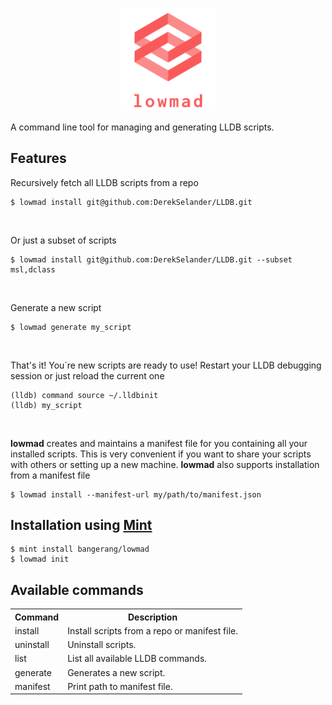 <p align="center">
  <img width="30%" src="logo_transparent.png">
</p>
A command line tool for managing and generating LLDB scripts.
<h2>Features</h2>
<p>Recursively fetch all LLDB scripts from a repo</p>
<pre><code>$ lowmad install git@github.com:DerekSelander/LLDB.git</code></pre>
<br>
<p>Or just a subset of scripts</p>
<pre><code>$ lowmad install git@github.com:DerekSelander/LLDB.git --subset msl,dclass</code></pre>
<br>
<p>Generate a new script</p>
<pre><code>$ lowmad generate my_script</code></pre>
<br>
<p>That's it! You´re new scripts are ready to use! Restart your LLDB debugging session or just reload the current one</p>
<pre>
<code>(lldb) command source ~/.lldbinit</code>
<code>(lldb) my_script</code>
</pre>
<br>
<p><b>lowmad</b> creates and maintains a manifest file for you containing all your installed scripts. This is very convenient if you want to share your scripts with others or setting up a new machine. <b>lowmad</b> also supports installation from a manifest file</p>
<pre><code>$ lowmad install --manifest-url my/path/to/manifest.json</code></pre>
<h2>Installation using <a href="https://github.com/yonaskolb/mint">Mint</a></h2>
<pre>
<code>$ mint install bangerang/lowmad</code>
<code>$ lowmad init</code>
</pre>
<h2>Available commands</h2>
<table>
  <tr>
    <th>Command</th>
    <th>Description</th> 
  </tr>
  <tr>
    <td>install</td>
    <td>Install scripts from a repo or manifest file.</td> 
  </tr>
  <tr>
    <td>uninstall</td>
    <td>Uninstall scripts.</td> 
  </tr>
    <tr>
    <td>list</td>
    <td>List all available LLDB commands.</td> 
  </tr>
      <tr>
    <td>generate</td>
    <td>Generates a new script.</td> 
  </tr>
        <tr>
    <td>manifest</td>
    <td>Print path to manifest file.</td> 
  </tr>
</table>
